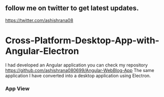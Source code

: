 ## follow me on twitter to get latest updates.
https://twitter.com/ashishrana08

# Cross-Platform-Desktop-App-with-Angular-Electron
I had developed an Angular application you can check my repository https://github.com/ashishrana080699/Angular-WebBlog-App 
The same application I have converted into a desktop application using Electron.

### App View
![]()
